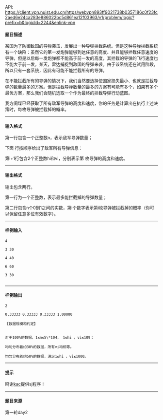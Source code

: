 API: https://client.vpn.nuist.edu.cn/https/webvpn893ff9021738b0357186c0f23fc2aed6e24ca283e886022bc5d861ea12f03963/v1/problem/logic?prefix=b&logicId=2244&enlink-vpn

#### 题目描述

某国为了防御敌国的导弹袭击，发展出一种导弹拦截系统。但是这种导弹拦截系统有一个缺陷：虽然它的第一发炮弹能够到达任意的高度、并且能够拦截任意速度的导弹，但是以后每一发炮弹都不能高于前一发的高度，其拦截的导弹的飞行速度也不能大于前一发。某天，雷达捕捉到敌国的导弹来袭。由于该系统还在试用阶段，所以只有一套系统，因此有可能不能拦截所有的导弹。

在不能拦截所有的导弹的情况下，我们当然要选择使国家损失最小、也就是拦截导弹的数量最多的方案。但是拦截导弹数量的最多的方案有可能有多个，如果有多个最优方案，那么我们会随机选取一个作为最终的拦截导弹行动蓝图。

我方间谍已经获取了所有敌军导弹的高度和速度，你的任务是计算出在执行上述决策时，每枚导弹被拦截掉的概率。

---

#### 输入格式

第一行包含一个正整数n，表示敌军导弹数量；

下面  行按顺序给出了敌军所有导弹信息：

第i+1行包含2个正整数hi和vi，分别表示第  枚导弹的高度和速度。

---

#### 输出格式

输出包含两行。

第一行为一个正整数，表示最多能拦截掉的导弹数量；

第二行包含n个0到1之间的实数，第i个数字表示第i枚导弹被拦截掉的概率（你可以保留任意多位有效数字）。

---

#### 样例输入
```
4

3 30

4 40

6 60

3 30


```

---

#### 样例输出
```
2

0.33333 0.33333 0.33333 1.00000

【数据规模和约定】


对于100%的数据，1≤n≤5\*104， 1≤hi ，vi≤109；

均匀分布着约30%的数据，所有vi均相等。

均匀分布着约50%的数据，满足1≤hi ，vi≤1000。

```

---

#### 提示

鸣谢[kac](http://61.187.179.132/JudgeOnline/userinfo.php?user=kac)提供sj程序！

---

#### 题目来源

第一轮day2